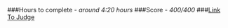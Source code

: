 ###Hours to complete - *around 4:20 hours*
###Score - *400/400*
###[Link To Judge](https://judge.softuni.bg/Contests/229/CSharp-Advanced-Exam-19-June-2016)
